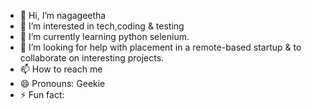 - 👋 Hi, I’m nagageetha 
- 👀 I’m interested in tech,coding & testing
- 🌱 I’m currently learning python selenium.
- 💞️ I’m looking for help with placement in a remote-based startup & to collaborate on interesting projects.
- 📫 How to reach me 
- 😄 Pronouns: Geekie
- ⚡ Fun fact:

<!---
nagageetha/nagageetha is a ✨ special ✨ repository because its `README.md` (this file) appears on your GitHub profile.
You can click the Preview link to take a look at your changes.
--->
